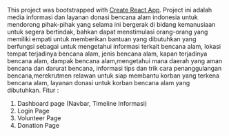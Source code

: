 This project was bootstrapped with [Create React App](https://github.com/facebook/create-react-app).
Project ini adalah media informasi dan layanan donasi bencana alam indonesia untuk mendorong pihak-pihak yang selama ini bergerak di bidang kemanusiaan untuk segera bertindak, bahkan dapat menstimulasi orang-orang yang memiliki empati untuk memberikan bantuan yang dibutuhkan yang berfungsi sebagai untuk mengetahui informasi terkait bencana alam, lokasi tempat terjadinya bencana alam, jenis bencana alam, kapan terjadinya bencana alam, dampak bencana alam,mengetahui mana daerah yang aman bencana dan darurat bencana, informasi tips dan trik cara penanggulangan bencana,merekrutmen relawan untuk siap membantu korban yang terkena bencana alam, layanan donasi untuk korban bencana alam yang dibutuhkan.
Fitur :
1. Dashboard page (Navbar, Timeline Informasi)
2. Login Page
3. Volunteer Page
4. Donation Page